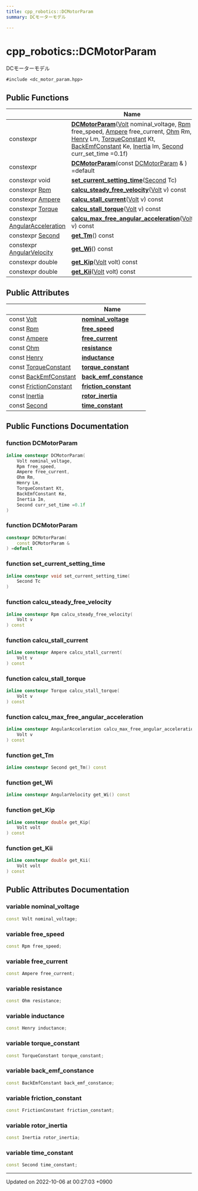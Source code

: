 ```yaml
---
title: cpp_robotics::DCMotorParam
summary: DCモーターモデル 

---
```


# cpp_robotics::DCMotorParam



DCモーターモデル 


`#include <dc_motor_param.hpp>`

## Public Functions

|                | Name           |
| -------------- | -------------- |
| constexpr | **[DCMotorParam](/cpp_robotics/doxybook/Classes/structcpp__robotics_1_1DCMotorParam/#function-dcmotorparam)**([Volt](/cpp_robotics/doxybook/Namespaces/namespacecpp__robotics/#using-volt) nominal_voltage, [Rpm](/cpp_robotics/doxybook/Namespaces/namespacecpp__robotics/#using-rpm) free_speed, [Ampere](/cpp_robotics/doxybook/Namespaces/namespacecpp__robotics/#using-ampere) free_current, [Ohm](/cpp_robotics/doxybook/Namespaces/namespacecpp__robotics/#using-ohm) Rm, [Henry](/cpp_robotics/doxybook/Namespaces/namespacecpp__robotics/#using-henry) Lm, [TorqueConstant](/cpp_robotics/doxybook/Namespaces/namespacecpp__robotics/#using-torqueconstant) Kt, [BackEmfConstant](/cpp_robotics/doxybook/Namespaces/namespacecpp__robotics/#using-backemfconstant) Ke, [Inertia](/cpp_robotics/doxybook/Namespaces/namespacecpp__robotics/#using-inertia) Im, [Second](/cpp_robotics/doxybook/Namespaces/namespacecpp__robotics/#using-second) curr_set_time =0.1f) |
| constexpr | **[DCMotorParam](/cpp_robotics/doxybook/Classes/structcpp__robotics_1_1DCMotorParam/#function-dcmotorparam)**(const [DCMotorParam](/cpp_robotics/doxybook/Classes/structcpp__robotics_1_1DCMotorParam/) & ) =default |
| constexpr void | **[set_current_setting_time](/cpp_robotics/doxybook/Classes/structcpp__robotics_1_1DCMotorParam/#function-set-current-setting-time)**([Second](/cpp_robotics/doxybook/Namespaces/namespacecpp__robotics/#using-second) Tc) |
| constexpr [Rpm](/cpp_robotics/doxybook/Namespaces/namespacecpp__robotics/#using-rpm) | **[calcu_steady_free_velocity](/cpp_robotics/doxybook/Classes/structcpp__robotics_1_1DCMotorParam/#function-calcu-steady-free-velocity)**([Volt](/cpp_robotics/doxybook/Namespaces/namespacecpp__robotics/#using-volt) v) const |
| constexpr [Ampere](/cpp_robotics/doxybook/Namespaces/namespacecpp__robotics/#using-ampere) | **[calcu_stall_current](/cpp_robotics/doxybook/Classes/structcpp__robotics_1_1DCMotorParam/#function-calcu-stall-current)**([Volt](/cpp_robotics/doxybook/Namespaces/namespacecpp__robotics/#using-volt) v) const |
| constexpr [Torque](/cpp_robotics/doxybook/Namespaces/namespacecpp__robotics/#using-torque) | **[calcu_stall_torque](/cpp_robotics/doxybook/Classes/structcpp__robotics_1_1DCMotorParam/#function-calcu-stall-torque)**([Volt](/cpp_robotics/doxybook/Namespaces/namespacecpp__robotics/#using-volt) v) const |
| constexpr [AngularAcceleration](/cpp_robotics/doxybook/Namespaces/namespacecpp__robotics/#using-angularacceleration) | **[calcu_max_free_angular_acceleration](/cpp_robotics/doxybook/Classes/structcpp__robotics_1_1DCMotorParam/#function-calcu-max-free-angular-acceleration)**([Volt](/cpp_robotics/doxybook/Namespaces/namespacecpp__robotics/#using-volt) v) const |
| constexpr [Second](/cpp_robotics/doxybook/Namespaces/namespacecpp__robotics/#using-second) | **[get_Tm](/cpp_robotics/doxybook/Classes/structcpp__robotics_1_1DCMotorParam/#function-get-tm)**() const |
| constexpr [AngularVelocity](/cpp_robotics/doxybook/Namespaces/namespacecpp__robotics/#using-angularvelocity) | **[get_Wi](/cpp_robotics/doxybook/Classes/structcpp__robotics_1_1DCMotorParam/#function-get-wi)**() const |
| constexpr double | **[get_Kip](/cpp_robotics/doxybook/Classes/structcpp__robotics_1_1DCMotorParam/#function-get-kip)**([Volt](/cpp_robotics/doxybook/Namespaces/namespacecpp__robotics/#using-volt) volt) const |
| constexpr double | **[get_Kii](/cpp_robotics/doxybook/Classes/structcpp__robotics_1_1DCMotorParam/#function-get-kii)**([Volt](/cpp_robotics/doxybook/Namespaces/namespacecpp__robotics/#using-volt) volt) const |

## Public Attributes

|                | Name           |
| -------------- | -------------- |
| const [Volt](/cpp_robotics/doxybook/Namespaces/namespacecpp__robotics/#using-volt) | **[nominal_voltage](/cpp_robotics/doxybook/Classes/structcpp__robotics_1_1DCMotorParam/#variable-nominal-voltage)**  |
| const [Rpm](/cpp_robotics/doxybook/Namespaces/namespacecpp__robotics/#using-rpm) | **[free_speed](/cpp_robotics/doxybook/Classes/structcpp__robotics_1_1DCMotorParam/#variable-free-speed)**  |
| const [Ampere](/cpp_robotics/doxybook/Namespaces/namespacecpp__robotics/#using-ampere) | **[free_current](/cpp_robotics/doxybook/Classes/structcpp__robotics_1_1DCMotorParam/#variable-free-current)**  |
| const [Ohm](/cpp_robotics/doxybook/Namespaces/namespacecpp__robotics/#using-ohm) | **[resistance](/cpp_robotics/doxybook/Classes/structcpp__robotics_1_1DCMotorParam/#variable-resistance)**  |
| const [Henry](/cpp_robotics/doxybook/Namespaces/namespacecpp__robotics/#using-henry) | **[inductance](/cpp_robotics/doxybook/Classes/structcpp__robotics_1_1DCMotorParam/#variable-inductance)**  |
| const [TorqueConstant](/cpp_robotics/doxybook/Namespaces/namespacecpp__robotics/#using-torqueconstant) | **[torque_constant](/cpp_robotics/doxybook/Classes/structcpp__robotics_1_1DCMotorParam/#variable-torque-constant)**  |
| const [BackEmfConstant](/cpp_robotics/doxybook/Namespaces/namespacecpp__robotics/#using-backemfconstant) | **[back_emf_constance](/cpp_robotics/doxybook/Classes/structcpp__robotics_1_1DCMotorParam/#variable-back-emf-constance)**  |
| const [FrictionConstant](/cpp_robotics/doxybook/Namespaces/namespacecpp__robotics/#using-frictionconstant) | **[friction_constant](/cpp_robotics/doxybook/Classes/structcpp__robotics_1_1DCMotorParam/#variable-friction-constant)**  |
| const [Inertia](/cpp_robotics/doxybook/Namespaces/namespacecpp__robotics/#using-inertia) | **[rotor_inertia](/cpp_robotics/doxybook/Classes/structcpp__robotics_1_1DCMotorParam/#variable-rotor-inertia)**  |
| const [Second](/cpp_robotics/doxybook/Namespaces/namespacecpp__robotics/#using-second) | **[time_constant](/cpp_robotics/doxybook/Classes/structcpp__robotics_1_1DCMotorParam/#variable-time-constant)**  |

## Public Functions Documentation

### function DCMotorParam

```cpp
inline constexpr DCMotorParam(
    Volt nominal_voltage,
    Rpm free_speed,
    Ampere free_current,
    Ohm Rm,
    Henry Lm,
    TorqueConstant Kt,
    BackEmfConstant Ke,
    Inertia Im,
    Second curr_set_time =0.1f
)
```


### function DCMotorParam

```cpp
constexpr DCMotorParam(
    const DCMotorParam & 
) =default
```


### function set_current_setting_time

```cpp
inline constexpr void set_current_setting_time(
    Second Tc
)
```


### function calcu_steady_free_velocity

```cpp
inline constexpr Rpm calcu_steady_free_velocity(
    Volt v
) const
```


### function calcu_stall_current

```cpp
inline constexpr Ampere calcu_stall_current(
    Volt v
) const
```


### function calcu_stall_torque

```cpp
inline constexpr Torque calcu_stall_torque(
    Volt v
) const
```


### function calcu_max_free_angular_acceleration

```cpp
inline constexpr AngularAcceleration calcu_max_free_angular_acceleration(
    Volt v
) const
```


### function get_Tm

```cpp
inline constexpr Second get_Tm() const
```


### function get_Wi

```cpp
inline constexpr AngularVelocity get_Wi() const
```


### function get_Kip

```cpp
inline constexpr double get_Kip(
    Volt volt
) const
```


### function get_Kii

```cpp
inline constexpr double get_Kii(
    Volt volt
) const
```


## Public Attributes Documentation

### variable nominal_voltage

```cpp
const Volt nominal_voltage;
```


### variable free_speed

```cpp
const Rpm free_speed;
```


### variable free_current

```cpp
const Ampere free_current;
```


### variable resistance

```cpp
const Ohm resistance;
```


### variable inductance

```cpp
const Henry inductance;
```


### variable torque_constant

```cpp
const TorqueConstant torque_constant;
```


### variable back_emf_constance

```cpp
const BackEmfConstant back_emf_constance;
```


### variable friction_constant

```cpp
const FrictionConstant friction_constant;
```


### variable rotor_inertia

```cpp
const Inertia rotor_inertia;
```


### variable time_constant

```cpp
const Second time_constant;
```


-------------------------------

Updated on 2022-10-06 at 00:27:03 +0900